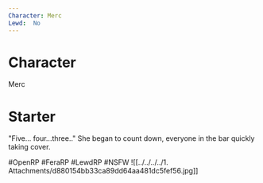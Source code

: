 ```yaml
---
Character: Merc
Lewd:  No
---
```

# Character
Merc

# Starter
"Five... four...three.." She began to count down, everyone in the bar quickly taking cover.
  
#OpenRP #FeraRP #LewdRP  #NSFW
![[../../../../1. Attachments/d880154bb33ca89dd64aa481dc5fef56.jpg]]